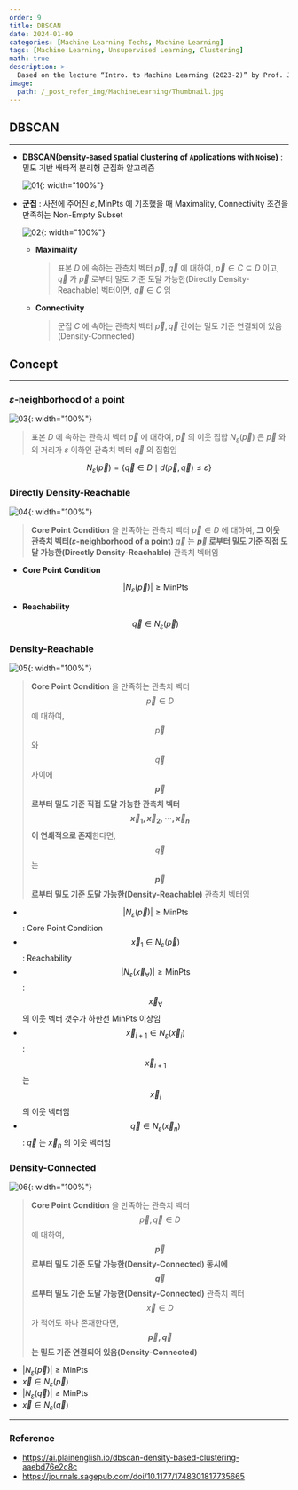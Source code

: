 ```yaml
---
order: 9
title: DBSCAN
date: 2024-01-09
categories: [Machine Learning Techs, Machine Learning]
tags: [Machine Learning, Unsupervised Learning, Clustering]
math: true
description: >-
  Based on the lecture “Intro. to Machine Learning (2023-2)” by Prof. Je Hyuk Lee, Dept. of Data Science, The Grad. School, Kookmin Univ.
image:
  path: /_post_refer_img/MachineLearning/Thumbnail.jpg
---
```


## DBSCAN
-----

- **DBSCAN(`D`ensity-`B`ased `S`patial `C`lustering of `A`pplications with `N`oise)** : 밀도 기반 배타적 분리형 군집화 알고리즘

    ![01](/_post_refer_img/MachineLearning/09-01.png){: width="100%"}

- **군집** : 사전에 주어진 $\varepsilon, \text{MinPts}$ 에 기초했을 때 Maximality, Connectivity 조건을 만족하는 Non-Empty Subset

    ![02](/_post_refer_img/MachineLearning/09-02.png){: width="100%"}

    - **Maximality**

        > 표본 $D$ 에 속하는 관측치 벡터 $\overrightarrow{p}, \overrightarrow{q}$ 에 대하여, $\overrightarrow{p} \in C \subseteq D$ 이고, $\overrightarrow{q}$ 가 $\overrightarrow{p}$ 로부터 밀도 기준 도달 가능한(Directly Density-Reachable) 벡터이면, $\overrightarrow{q} \in C$ 임

    - **Connectivity**

        > 군집 $C$ 에 속하는 관측치 벡터 $\overrightarrow{p}, \overrightarrow{q}$ 간에는 밀도 기준 연결되어 있음(Density-Connected)

## Concept
-----

### $\varepsilon$-neighborhood of a point

![03](/_post_refer_img/MachineLearning/09-03.png){: width="100%"}

> 표본 $D$ 에 속하는 관측치 벡터 $\overrightarrow{p}$ 에 대하여, $\overrightarrow{p}$ 의 이웃 집합 $N_{\varepsilon}(\overrightarrow{p})$ 은 $\overrightarrow{p}$ 와의 거리가 $\varepsilon$ 이하인 관측치 벡터 $\overrightarrow{q}$ 의 집합임

$$
N_{\varepsilon}(\overrightarrow{p})
=\{\overrightarrow{q} \in D \mid d(\overrightarrow{p},\overrightarrow{q}) \le \varepsilon\}
$$

### Directly Density-Reachable

![04](/_post_refer_img/MachineLearning/09-04.jpg){: width="100%"}

> **Core Point Condition** 을 만족하는 관측치 벡터 $\overrightarrow{p} \in D$ 에 대하여, **그 이웃 관측치 벡터($\varepsilon$-neighborhood of a point)** $\overrightarrow{q}$ 는 **$\overrightarrow{p}$ 로부터 밀도 기준 직접 도달 가능한(Directly Density-Reachable)** 관측치 벡터임

- **Core Point Condition**

    $$
    \vert N_{\varepsilon}(\overrightarrow{p}) \vert \ge \text{MinPts}
    $$

- **Reachability**

    $$
    \overrightarrow{q} \in N_{\varepsilon}(\overrightarrow{p})
    $$

### Density-Reachable

![05](/_post_refer_img/MachineLearning/09-05.jpg){: width="100%"}

> **Core Point Condition** 을 만족하는 관측치 벡터 $$\overrightarrow{p} \in D$$ 에 대하여, $$\overrightarrow{p}$$ 와 $$\overrightarrow{q}$$ 사이에 **$$\overrightarrow{p}$$ 로부터 밀도 기준 직접 도달 가능한 관측치 벡터 $$\overrightarrow{x}_{1},\overrightarrow{x}_{2},\cdots,\overrightarrow{x}_{n}$$ 이 연쇄적으로 존재**한다면, $$\overrightarrow{q}$$ 는 **$$\overrightarrow{p}$$ 로부터 밀도 기준 도달 가능한(Density-Reachable)** 관측치 벡터임

- $$\vert N_{\varepsilon}(\overrightarrow{p})\vert \ge \text{MinPts}$$ : Core Point Condition
- $$\overrightarrow{x}_{1} \in N_{\varepsilon}(\overrightarrow{p})$$ : Reachability
- $$\vert N_{\varepsilon}(\overrightarrow{x}_{\forall})\vert \ge \text{MinPts}$$ : $$\overrightarrow{x}_{\forall}$$ 의 이웃 벡터 갯수가 하한선 $\text{MinPts}$ 이상임
- $$\overrightarrow{x}_{i+1} \in N_{\varepsilon}(\overrightarrow{x}_{i})$$ : $$\overrightarrow{x}_{i+1}$$ 는 $$\overrightarrow{x}_{i}$$ 의 이웃 벡터임
- $$\overrightarrow{q} \in N_{\varepsilon}(\overrightarrow{x}_{n})$$ : $\overrightarrow{q}$ 는 $\overrightarrow{x}_{n}$ 의 이웃 벡터임

### Density-Connected

![06](/_post_refer_img/MachineLearning/09-06.jpeg){: width="100%"}

> **Core Point Condition** 을 만족하는 관측치 벡터 $$\overrightarrow{p},\overrightarrow{q} \in D$$ 에 대하여, **$$\overrightarrow{p}$$ 로부터 밀도 기준 도달 가능한(Density-Connected) 동시에 $$\overrightarrow{q}$$ 로부터 밀도 기준 도달 가능한(Density-Connected)** 관측치 벡터 $$\overrightarrow{x} \in D$$ 가 적어도 하나 존재한다면, **$$\overrightarrow{p},\overrightarrow{q}$$ 는 밀도 기준 연결되어 있음(Density-Connected)**

- $\vert N_{\varepsilon}(\overrightarrow{p})\vert \ge \text{MinPts}$
- $\overrightarrow{x} \in N_{\varepsilon}(\overrightarrow{p})$
- $\vert N_{\varepsilon}(\overrightarrow{q})\vert \ge \text{MinPts}$
- $\overrightarrow{x} \in N_{\varepsilon}(\overrightarrow{q})$

-----

### Reference

- https://ai.plainenglish.io/dbscan-density-based-clustering-aaebd76e2c8c
- https://journals.sagepub.com/doi/10.1177/1748301817735665